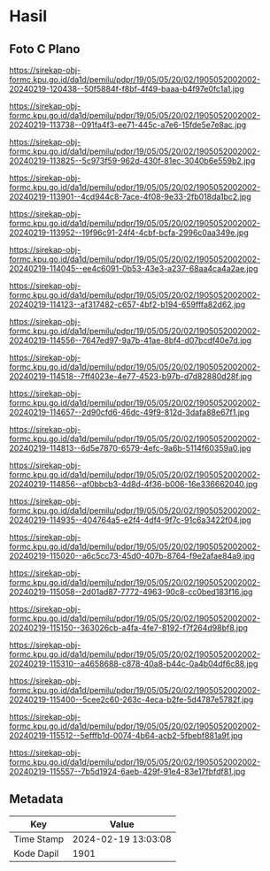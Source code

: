 # Hasil

## Foto C Plano

https://sirekap-obj-formc.kpu.go.id/da1d/pemilu/pdpr/19/05/05/20/02/1905052002002-20240219-120438--50f5884f-f8bf-4f49-baaa-b4f97e0fc1a1.jpg

https://sirekap-obj-formc.kpu.go.id/da1d/pemilu/pdpr/19/05/05/20/02/1905052002002-20240219-113738--091fa4f3-ee71-445c-a7e6-15fde5e7e8ac.jpg

https://sirekap-obj-formc.kpu.go.id/da1d/pemilu/pdpr/19/05/05/20/02/1905052002002-20240219-113825--5c973f59-962d-430f-81ec-3040b6e559b2.jpg

https://sirekap-obj-formc.kpu.go.id/da1d/pemilu/pdpr/19/05/05/20/02/1905052002002-20240219-113901--4cd944c8-7ace-4f08-9e33-2fb018da1bc2.jpg

https://sirekap-obj-formc.kpu.go.id/da1d/pemilu/pdpr/19/05/05/20/02/1905052002002-20240219-113952--19f96c91-24f4-4cbf-bcfa-2996c0aa349e.jpg

https://sirekap-obj-formc.kpu.go.id/da1d/pemilu/pdpr/19/05/05/20/02/1905052002002-20240219-114045--ee4c6091-0b53-43e3-a237-68aa4ca4a2ae.jpg

https://sirekap-obj-formc.kpu.go.id/da1d/pemilu/pdpr/19/05/05/20/02/1905052002002-20240219-114123--af317482-c657-4bf2-b194-659fffa82d62.jpg

https://sirekap-obj-formc.kpu.go.id/da1d/pemilu/pdpr/19/05/05/20/02/1905052002002-20240219-114556--7647ed97-9a7b-41ae-8bf4-d07bcdf40e7d.jpg

https://sirekap-obj-formc.kpu.go.id/da1d/pemilu/pdpr/19/05/05/20/02/1905052002002-20240219-114518--7ff4023e-4e77-4523-b97b-d7d82880d28f.jpg

https://sirekap-obj-formc.kpu.go.id/da1d/pemilu/pdpr/19/05/05/20/02/1905052002002-20240219-114657--2d90cfd6-46dc-49f9-812d-3dafa88e67f1.jpg

https://sirekap-obj-formc.kpu.go.id/da1d/pemilu/pdpr/19/05/05/20/02/1905052002002-20240219-114813--6d5e7870-6579-4efc-9a6b-5114f60359a0.jpg

https://sirekap-obj-formc.kpu.go.id/da1d/pemilu/pdpr/19/05/05/20/02/1905052002002-20240219-114856--af0bbcb3-4d8d-4f36-b006-16e336662040.jpg

https://sirekap-obj-formc.kpu.go.id/da1d/pemilu/pdpr/19/05/05/20/02/1905052002002-20240219-114935--404764a5-e2f4-4df4-9f7c-91c6a3422f04.jpg

https://sirekap-obj-formc.kpu.go.id/da1d/pemilu/pdpr/19/05/05/20/02/1905052002002-20240219-115020--a6c5cc73-45d0-407b-8764-f9e2afae84a9.jpg

https://sirekap-obj-formc.kpu.go.id/da1d/pemilu/pdpr/19/05/05/20/02/1905052002002-20240219-115058--2d01ad87-7772-4963-90c8-cc0bed183f16.jpg

https://sirekap-obj-formc.kpu.go.id/da1d/pemilu/pdpr/19/05/05/20/02/1905052002002-20240219-115150--363026cb-a4fa-4fe7-8192-f7f264d98bf8.jpg

https://sirekap-obj-formc.kpu.go.id/da1d/pemilu/pdpr/19/05/05/20/02/1905052002002-20240219-115310--a4658688-c878-40a8-b44c-0a4b04df6c88.jpg

https://sirekap-obj-formc.kpu.go.id/da1d/pemilu/pdpr/19/05/05/20/02/1905052002002-20240219-115400--5cee2c60-263c-4eca-b2fe-5d4787e5782f.jpg

https://sirekap-obj-formc.kpu.go.id/da1d/pemilu/pdpr/19/05/05/20/02/1905052002002-20240219-115512--5efffb1d-0074-4b64-acb2-5fbebf881a9f.jpg

https://sirekap-obj-formc.kpu.go.id/da1d/pemilu/pdpr/19/05/05/20/02/1905052002002-20240219-115557--7b5d1924-6aeb-429f-91e4-83e17fbfdf81.jpg


## Metadata

| Key        | Value               |
| ---------- | ------------------- |
| Time Stamp | 2024-02-19 13:03:08 |
| Kode Dapil | 1901                |



